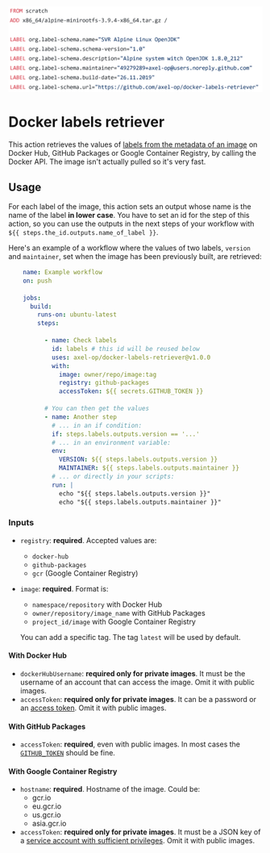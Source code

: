 ![A Dockerfile with multiple labels](picture.png)

# Docker labels retriever

This action retrieves the values of [labels from the metadata of an image](https://docs.docker.com/config/labels-custom-metadata/) on Docker Hub, GitHub Packages or Google Container Registry, by calling the Docker API. The image isn't actually pulled so it's very fast.

## Usage

For each label of the image, this action sets an output whose name is the name of the label **in lower case**. You have to set an id for the step of this action, so you can use the outputs in the next steps of your workflow with `${{ steps.the_id.outputs.name_of_label }}`.

Here's an example of a workflow where the values of two labels, `version` and `maintainer`, set when the image has been previously built, are retrieved:

```yml
    name: Example workflow
    on: push

    jobs:
      build:
        runs-on: ubuntu-latest
        steps:

          - name: Check labels
            id: labels # this id will be reused below
            uses: axel-op/docker-labels-retriever@v1.0.0
            with:
              image: owner/repo/image:tag
              registry: github-packages
              accessToken: ${{ secrets.GITHUB_TOKEN }}

          # You can then get the values
          - name: Another step
            # ... in an if condition:
            if: steps.labels.outputs.version == '...'
            # ... in an environment variable:
            env:
              VERSION: ${{ steps.labels.outputs.version }}
              MAINTAINER: ${{ steps.labels.outputs.maintainer }}
            # ... or directly in your scripts:
            run: |
              echo "${{ steps.labels.outputs.version }}"
              echo "${{ steps.labels.outputs.maintainer }}"
```

### Inputs

* `registry`: **required**. Accepted values are:
  * `docker-hub`
  * `github-packages`
  * `gcr` (Google Container Registry)

* `image`: **required**. Format is:
  * `namespace/repository` with Docker Hub
  * `owner/repository/image_name` with GitHub Packages
  * `project_id/image` with Google Container Registry

  You can add a specific tag. The tag `latest` will be used by default.

#### With Docker Hub

* `dockerHubUsername`: **required only for private images**. It must be the username of an account that can access the image. Omit it with public images.
* `accessToken`: **required only for private images**. It can be a password or an [access token](https://docs.docker.com/docker-hub/access-tokens/). Omit it with public images.

#### With GitHub Packages

* `accessToken`: **required**, even with public images. In most cases the [`GITHUB_TOKEN`](https://help.github.com/en/actions/automating-your-workflow-with-github-actions/authenticating-with-the-github_token) should be fine.

#### With Google Container Registry

* `hostname`: **required**. Hostname of the image. Could be:
  * gcr.io
  * eu.gcr.io
  * us.gcr.io
  * asia.gcr.io
* `accessToken`: **required only for private images**. It must be a JSON key of a [service account with sufficient privileges](https://support.google.com/cloud/answer/6158849?hl=fr#serviceaccounts). Omit it with public images.
